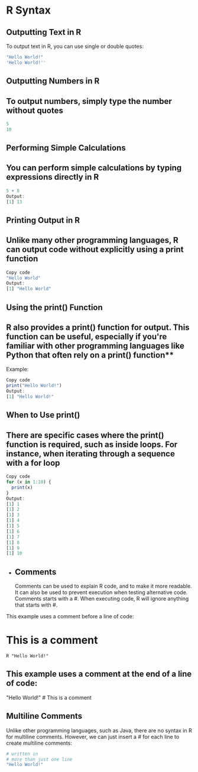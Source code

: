
# R Syntax

## Outputting Text in R

To output text in R, you can use single or double quotes:  

```R
"Hello World!"
'Hello World!''
```

## Outputting Numbers in R

## To output numbers, simply type the number without quotes

```R
5
10
```


## Performing Simple Calculations

## You can perform simple calculations by typing expressions directly in R

```R
5 + 8
Output:
[1] 13
```


## Printing Output in R


## Unlike many other programming languages, R can output code without explicitly using a print function

```R
Copy code
"Hello World"
Output:
[1] "Hello World"
```

## Using the print() Function


## R also provides a print() function for output. This function can be useful, especially if you're familiar with other programming languages like Python that often rely on a print() function**

Example:

```R
Copy code
print("Hello World!")
Output:
[1] "Hello World!"
```

## When to Use print()


## There are specific cases where the print() function is required, such as inside loops. For instance, when iterating through a sequence with a for loop

```R
Copy code
for (x in 1:10) {
  print(x)
}
Output:
[1] 1
[1] 2
[1] 3
[1] 4
[1] 5
[1] 6
[1] 7
[1] 8
[1] 9
[1] 10
```

- ## Comments
    Comments can be used to explain R code, and to make it more readable. It can also be used to prevent execution when testing alternative code.
    Comments starts with a #. When executing code, R will ignore anything that starts with #.

This example uses a comment before a line of code:
# This is a comment
```R "Hello World!"```

## This example uses a comment at the end of a line of code:

"Hello World!" # This is a comment


## Multiline Comments
Unlike other programming languages, such as Java, there are no syntax in R for multiline comments. However, we can just insert a # for each line to create multiline comments:

```R
# written in
# more than just one line
"Hello World!"